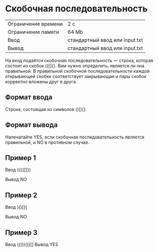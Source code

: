 # Скобочная последовательность
<table>
 <tr>
    <td>Ограничение времени</td>
    <td>2 c</td>
 </tr>
 <tr>
    <td>Ограничение памяти</td>
    <td>64 Mb</td>
 </tr>
  <tr>
    <td>Ввод</td>
    <td>стандартный ввод или input.txt</td>
 </tr>
  <tr>
    <td>Вывод</td>
    <td>стандартный ввод или input.txt</td>
 </tr>
</table>

На вход подаётся скобочная последовательность — строка, которая состоит из скобок ()[]{}. Вам нужно определить, является ли она правильной. В правильной скобочной последовательности каждой открывающей скобке соответствует закрывающая и пары скобок корректно вложены друг в друга.

## Формат ввода
Строка, состоящая из символов ()[]{}.

## Формат вывода
Напечатайте YES, если скобочная последовательность является правильной, и NO в противном случае.

## Пример 1

Ввод
      ({{{[]})

Вывод
      NO

## Пример 2

Ввод
      }()[]{

Вывод
      NO

## Пример 3

Ввод
      {(())()}[]
Вывод
      YES
